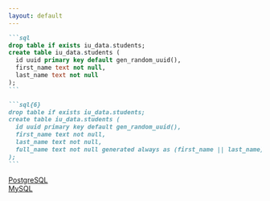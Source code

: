 ```yaml
---
layout: default
---
```


<ChallengeHeader index="5"/>

````md magic-move {at:2}
```sql
drop table if exists iu_data.students;
create table iu_data.students (
  id uuid primary key default gen_random_uuid(),
  first_name text not null,
  last_name text not null
);
```

```sql{6}
drop table if exists iu_data.students;
create table iu_data.students (
  id uuid primary key default gen_random_uuid(),
  first_name text not null,
  last_name text not null,
  full_name text not null generated always as (first_name || last_name) stored
);
```
````

<div class="flex gap-6 absolute bottom left">
  <div class="flex flex-col items-center gap-2 duration-500" v-click>
    <div class="i-devicon-postgresql text-6xl"/>
    <a href="https://postgresql.org/" target="_blank">
      PostgreSQL
    </a>
  </div>
  <div class="flex flex-col items-center gap-2 duration-500" v-after>
    <div class="i-devicon-mysql text-6xl"/>
    <a href="https://www.mysql.com/" target="_blank">
      MySQL
    </a>
  </div>
</div>

<PageNumber/>
